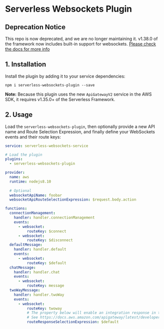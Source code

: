 # Serverless Websockets Plugin

## Deprecation Notice
This repo is now deprecated, and we are no longer maintaining it. v1.38.0 of the framework now includes built-in support for websockets. [Please check the docs for more info](https://serverless.com/framework/docs/providers/aws/events/websocket/)

## 1. Installation
Install the plugin by adding it to your service dependencies:
```
npm i serverless-websockets-plugin --save
```

**Note:** Because this plugin uses the new `ApiGatewayV2` service in the AWS SDK, it requires v1.35.0+ of the Serverless Framework.

## 2. Usage
Load the `serverless-websockets-plugin`, then optionally provide a new API name and Route Selection Expression, and finally define your WebSockets events and their route keys:
```yml
service: serverless-websockets-service

# Load the plugin
plugins:
  - serverless-websockets-plugin

provider:
  name: aws
  runtime: nodejs8.10
  
  # Optional
  websocketApiName: foobar
  websocketApiRouteSelectionExpression: $request.body.action

functions:
  connectionManagement:
    handler: handler.connectionManagement
    events:
      - websocket:
          routeKey: $connect
      - websocket:
          routeKey: $disconnect
  defaultMessage:
    handler: handler.default
    events:
      - websocket:
          routeKey: $default
  chatMessage:
    handler: handler.chat
    events:
      - websocket:
          routeKey: message
  twoWayMessage:
    handler: handler.twoWay
    events:
      - websocket:
          routeKey: twoway
          # The property below will enable an integration response in the API Gateway.
          # See https://docs.aws.amazon.com/apigateway/latest/developerguide/apigateway-websocket-api-route-response.html
          routeResponseSelectionExpression: $default
```
